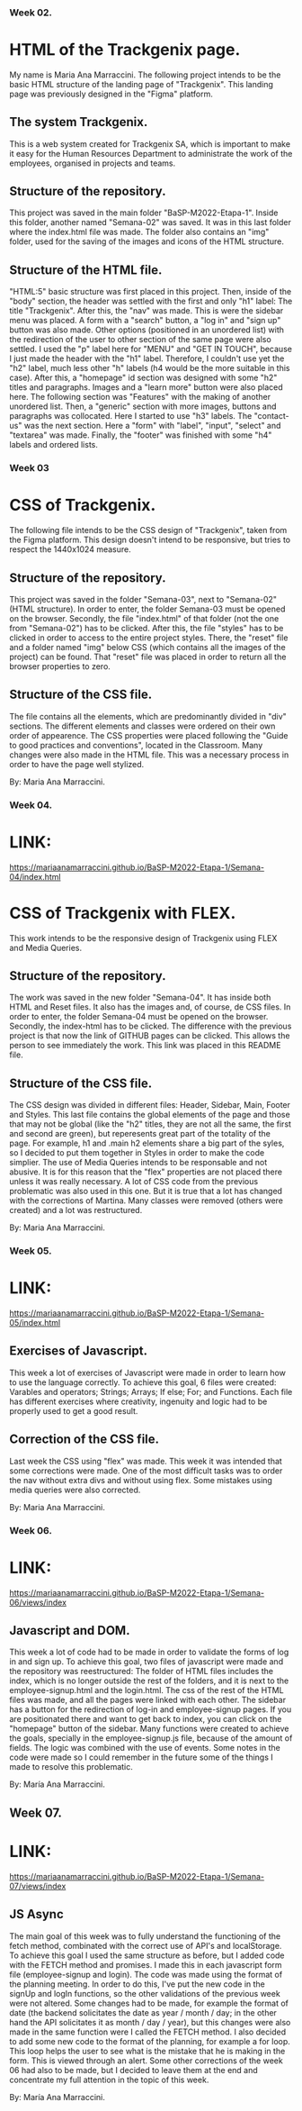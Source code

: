 ### Week 02.

# HTML of the Trackgenix page.

My name is Maria Ana Marraccini. The following project intends to be the basic HTML structure of the landing page of
"Trackgenix". This landing page was previously designed in the "Figma" platform.

## The system Trackgenix.

This is a web system created for Trackgenix SA, which is important to make it easy for the Human Resources
Department to administrate the work of the employees, organised in projects and teams.

## Structure of the repository.

This project was saved in the main folder "BaSP-M2022-Etapa-1". Inside this folder, another named "Semana-02" was
saved. It was in this last folder where the index.html file was made. The folder also contains an "img" folder,
used for the saving of the images and icons of the HTML structure.

## Structure of the HTML file.

"HTML:5" basic structure was first placed in this project. Then, inside of the "body" section,
the header was settled with the first and only "h1" label: The title "Trackgenix". After this,
the "nav" was made. This is were the sidebar menu was placed. A form with a "search" button, a "log in" and "sign up"
button was also made. Other options (positioned in an unordered list) with the redirection of the user
to other section of the same page were also settled. I used the "p" label here for "MENU" and "GET IN TOUCH",
because I just made the header with the "h1" label. Therefore, I couldn't use yet the "h2" label, much less other "h"
labels (h4 would be the more suitable in this case).
After this, a "homepage" id section was designed with some "h2" titles and paragraphs. Images and a "learn more"
button were also placed here.
The following section was "Features" with the making of another unordered list. Then, a "generic"
section with more images, buttons and paragraphs was collocated. Here I started to use "h3" labels.
The "contact-us" was the next section. Here a "form" with "label", "input", "select" and "textarea" was
made. Finally, the "footer" was finished with some "h4" labels and ordered lists.

### Week 03

# CSS of Trackgenix.

The following file intends to be the CSS design of "Trackgenix", taken from the Figma platform. This design
doesn't intend to be responsive, but tries to respect the 1440x1024 measure.

## Structure of the repository.

This project was saved in the folder "Semana-03", next to "Semana-02" (HTML structure). In order to enter, the
folder Semana-03 must be opened on the browser. Secondly, the file "index.html" of that folder (not the one
from "Semana-02") has to be clicked. After this, the file "styles" has to be clicked in order to access to the
entire project styles. There, the "reset" file and a folder named "img" below CSS (which contains all the images of
the project) can be found. That "reset" file was placed in order to return all the browser properties to zero.

## Structure of the CSS file.

The file contains all the elements, which are predominantly divided in "div" sections. The different elements and classes
were ordered on their own order of appearence. The CSS properties were placed following the "Guide to good practices and
conventions", located in the Classroom. Many changes were also made in the HTML file. This was a necessary process in order
to have the page well stylized.

By: Maria Ana Marraccini.

### Week 04.

# LINK:

https://mariaanamarraccini.github.io/BaSP-M2022-Etapa-1/Semana-04/index.html

# CSS of Trackgenix with FLEX.

This work intends to be the responsive design of Trackgenix using FLEX and Media Queries.

## Structure of the repository.

The work was saved in the new folder "Semana-04". It has inside both HTML and Reset files. It also has the images and, of
course, de CSS files. In order to enter, the folder Semana-04 must be opened on the browser. Secondly, the index-html
has to be clicked. The difference with the previous project is that now the link of GITHUB pages can be clicked. This allows
the person to see immediately the work. This link was placed in this README file.

## Structure of the CSS file.

The CSS design was divided in different files: Header, Sidebar, Main, Footer and Styles. This last file contains the global
elements of the page and those that may not be global (like the "h2" titles, they are not all the same, the first and
second are green), but reperesents great part of the totality of the page. For example, h1 and .main h2 elements
share a big part of the syles, so I decided to put them together in Styles in order to make the code simplier.
The use of Media Queries intends to be responsable and not abusive. It is for this reason that the "flex" properties
are not placed there unless it was really necessary. A lot of CSS code from the previous problematic was also used in this
one. But it is true that a lot has changed with the corrections of Martina. Many classes were removed (others
were created) and a lot was restructured.

By: Maria Ana Marraccini. 

### Week 05. 

# LINK:

https://mariaanamarraccini.github.io/BaSP-M2022-Etapa-1/Semana-05/index.html

## Exercises of Javascript.

This week a lot of exercises of Javascript were made in order to learn how to use the language correctly. To
achieve this goal, 6 files were created: Varables and operators; Strings; Arrays; If else; For; and Functions. 
Each file has different exercises where creativity, ingenuity and logic had to be properly used to get a good
result. 

## Correction of the CSS file.

Last week the CSS using "flex" was made. This week it was intended that some corrections were made. One of the
most difficult tasks was to order the nav without extra divs and without using flex. Some mistakes using media
queries were also corrected. 

By: Maria Ana Marraccini.

### Week 06.

# LINK: 

https://mariaanamarraccini.github.io/BaSP-M2022-Etapa-1/Semana-06/views/index

## Javascript and DOM.

This week a lot of code had to be made in order to validate the forms of log in and sign up. To achieve this goal, two files of javascript were made and the repository was reestructured: The folder of HTML files includes the index, which is no longer outside the rest of the folders, and it is next to the employee-signup.html and the login.html. The css of the rest of the HTML files was made, and all the pages were linked with each other. The sidebar has a button for the redirection of log-in and employee-signup pages. If you
are positionated there and want to get back to index, you can click on the "homepage" button of the sidebar. 
Many functions were created to achieve the goals, specially in the employee-signup.js file, because of the amount of fields. The logic was combined with the use of events.
Some notes in the code were made so I could remember in the future some of the things I made to resolve this problematic.

By: María Ana Marraccini.

##  Week 07. 

# LINK: 

https://mariaanamarraccini.github.io/BaSP-M2022-Etapa-1/Semana-07/views/index

## JS Async

The main goal of this week was to fully understand the functioning of the fetch method, combinated with the correct use of 
API's and localStorage. To achieve this goal I used the same structure as before, but I added code with the FETCH method and
promises. I made this in each javascript form file (employee-signup and login). The code was made using the format of the planning 
meeting. In order to do this, I've put the new code in the signUp and logIn functions, so the other validations of the previous week
were not altered. Some changes had to be made, for example the format of date (the backend solicitates the date as year / month / day;
in the other hand the API solicitates it as month / day / year), but this changes were also made in the same function were I called the FETCH method. I also decided to add some new code to the format of the planning, for example a for loop. This loop helps the user 
to see what is the mistake that he is making in the form. This is viewed through an alert. 
Some other corrections of the week 06 had also to be made, but I decided to leave them at the end and concentrate my full attention
in the topic of this week. 

By: María Ana Marraccini.


